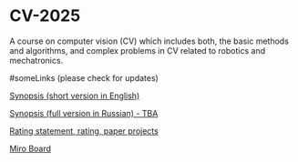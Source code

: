 # CV-2025
A course on computer vision (CV) which includes both, the basic methods and algorithms, and complex problems in CV related to robotics and mechatronics.

#someLinks (please check for updates)

[Synopsis (short version in English)](https://www.overleaf.com/read/mdpbnhhvbzdq#b61b08)

[Synopsis (full version in Russian) - TBA]()

[Rating statement, rating, paper projects](https://docs.google.com/spreadsheets/d/1TPsFW5tBYl_le5hOxA6PQQ60tPLQsCTVOzR-CyMlouU/edit?usp=sharing)

[Miro Board](https://miro.com/app/board/uXjVNYlLf2k=/?moveToWidget=3458764600065318178&cot=14)
